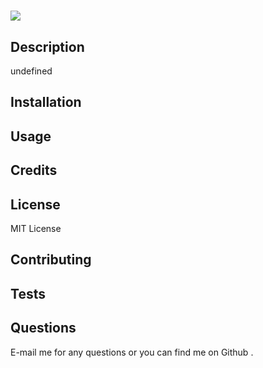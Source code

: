 
#  <img src="https://img.shields.io/badge/License-MIT License-lightblue.svg">
## Description
undefined
## Installation

## Usage

## Credits

## License
MIT License
## Contributing

## Tests

## Questions
E-mail me for any questions [](mailto:) or you can find me on Github [](https://github.com/).